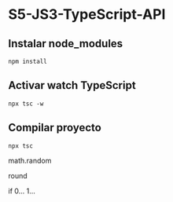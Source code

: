 # S5-JS3-TypeScript-API

## Instalar node_modules

``npm install``

## Activar watch TypeScript

``npx tsc -w``

## Compilar proyecto

``npx tsc``





math.random

round

if 0... 1...
